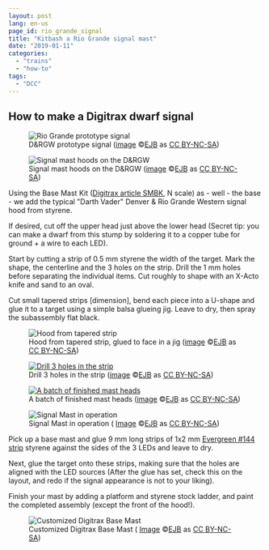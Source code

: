 ```yaml
---
layout: post
lang: en-us
page_id: rio_grande_signal
title: "Kitbash a Rio Grande signal mast"
date: "2019-01-11"
categories:
  - "trains"
  - "how-to"
tags:
  - "DCC"
---
```


<h2>How to make a Digitrax dwarf signal</h2>

<div class="row">
<div class="col-sm">
<figure><img src='{{ "/assets/img/trains2/prototype/RioGrandeDoubleSignal_IMG_5308.jpg" | relative_url }}' alt='Rio Grande prototype signal' class='img-fluid'>
<figcaption class="kleiner">D&amp;RGW prototype signal (<a prefix="dct: https://purl.org/dc/terms/" href="https://purl.org/dc/dcmitype/Image" property="dct:title" rel="dct:type">image</a> &copy;<a prefix="cc: https://creativecommons.org/ns#" href="https://www.ebroerse.nl" property="cc:attributionName" rel="cc:attributionURL">EJB</a> as <a rel="license" href="https://creativecommons.org/licenses/by-nc-sa/4.0/">CC BY-NC-SA</a>)</figcaption></figure>
</div>
<div class="col-sm">
<figure><img src='{{ "/assets/img/trains2/prototype/RioGrandeMasts_IMG_1425.jpg" | relative_url }}' alt="Signal mast hoods on the D&amp;RGW" class='img-fluid'>
<figcaption class="kleiner">Signal mast hoods on the D&amp;RGW (<a prefix="dct: https://purl.org/dc/terms/" href="https://purl.org/dc/dcmitype/Image" property="dct:title" rel="dct:type">image</a> &copy;<a prefix="cc: https://creativecommons.org/ns#" href="https://www.ebroerse.nl" property="cc:attributionName" rel="cc:attributionURL">EJB</a> as <a rel="license" href="https://creativecommons.org/licenses/by-nc-sa/4.0/">CC BY-NC-SA</a>)</figcaption></figure>
</div>
</div>

Using the Base Mast Kit ([Digitrax article SMBK](https://www.digitrax.com/tsd/KB619/digitrax-signal-mast-base-kit/), N scale) as - well - the base - we add the typical &quot;Darth Vader&quot; Denver &amp; Rio Grande Western signal hood from styrene.

If desired, cut off the upper head just above the lower head (Secret tip: you can make a dwarf from this stump by soldering it to a copper tube for ground + a wire to each LED).

Start by cutting a strip of 0.5 mm styrene the width of the target. Mark the shape, the centerline and the 3 holes on the strip.
Drill the 1 mm holes before separating the individual items. Cut roughly to shape with an X-Acto knife and sand to an oval.

Cut small tapered strips [dimension], bend each piece into a U-shape and glue it to a target using a simple balsa glueing jig. Leave to dry, then spray the subassembly flat black.

<div class="row">
<div class="col-sm">
<figure><img src='{{ "/assets/img/trains2/d_and_s/signal_head_parts_DSCF3903.jpg" | relative_url }}' alt='Hood from tapered strip' class='img-fluid'>
<figcaption class="kleiner">Hood from tapered strip, glued to face in a jig (<a prefix="dct: https://purl.org/dc/terms/" href="https://purl.org/dc/dcmitype/Image" property="dct:title" rel="dct:type">image</a> &copy;<a prefix="cc: https://creativecommons.org/ns#" href="https://www.ebroerse.nl" property="cc:attributionName" rel="cc:attributionURL">EJB</a> as <a rel="license" href="https://creativecommons.org/licenses/by-nc-sa/4.0/">CC BY-NC-SA</a>)</figcaption></figure>
</div>
<div class="col-sm">
<figure><a href='{{ "/assets/img/trains2/d_and_s/signal_face_strip_DSCF3901.jpg" | relative_url }}'><img src='{{ "/assets/img/trains2/d_and_s/signal_face_strip_DSCF3901.jpg" | relative_url }}' alt="Drill 3 holes in the strip" class='img-fluid'></a>
<figcaption class="kleiner">Drill 3 holes in the strip (<a prefix="dct: https://purl.org/dc/terms/" href="https://purl.org/dc/dcmitype/Image" property="dct:title" rel="dct:type">image</a> &copy;<a prefix="cc: https://creativecommons.org/ns#" href="https://www.ebroerse.nl" property="cc:attributionName" rel="cc:attributionURL">EJB</a> as <a rel="license" href="https://creativecommons.org/licenses/by-nc-sa/4.0/">CC BY-NC-SA</a>)</figcaption></figure>
</div>
</div>

<figure><a href='{{ "/assets/img/trains2/d_and_s/signal_heads_DSCF3904.jpg" | relative_url }}'><img src='{{ "/assets/img/trains2/d_and_s/signal_heads_DSCF3904.jpg" | relative_url }}' alt="A batch of finished mast heads" class='img-fluid'></a>
<figcaption class="kleiner">A batch of finished mast heads (<a prefix="dct: https://purl.org/dc/terms/" href="https://purl.org/dc/dcmitype/Image" property="dct:title" rel="dct:type">image</a> &copy;<a prefix="cc: https://creativecommons.org/ns#" href="https://www.ebroerse.nl" property="cc:attributionName" rel="cc:attributionURL">EJB</a> as <a rel="license" href="https://creativecommons.org/licenses/by-nc-sa/4.0/">CC BY-NC-SA</a>)</figcaption></figure>

<figure><img src='{{ "/assets/img/trains2/d_and_s/signals_in_Farmington.jpg" | relative_url }}' alt='Signal Mast in operation' class='img-fluid'>
<figcaption class="kleiner">Signal Mast in operation (
<a prefix="dct: https://purl.org/dc/terms/" href="https://purl.org/dc/dcmitype/Image" property="dct:title" rel="dct:type">Image</a> &copy;<a prefix="cc: https://creativecommons.org/ns#" href="https://www.ebroerse.nl" property="cc:attributionName" rel="cc:attributionURL">EJB</a> as <a rel="license" href="https://creativecommons.org/licenses/by-nc-sa/4.0/">CC BY-NC-SA</a>)</figcaption></figure>

Pick up a base mast and glue 9 mm long strips of 1x2 mm [Evergreen #144 strip](https://evergreenscalemodels.com/collections/14-white-polystrene-strips/products/144-040-x-080) styrene against the sides of the 3 LEDs and leave to dry.

Next, glue the target onto these strips, making sure that the holes are aligned with the LED sources (After the glue has set, check this on the layout, and redo if the signal appearance is not to your liking).

Finish your mast by adding a platform and styrene stock ladder, and paint the completed assembly (except the front of the hood!).

<figure><img src='{{ "/assets/img/trains2/DSCF2960_signal.jpg" | relative_url }}' alt='Customized Digitrax Base Mast' class='img-fluid'>
<figcaption class="kleiner">Customized Digitrax Base Mast (
<a prefix="dct: https://purl.org/dc/terms/" href="https://purl.org/dc/dcmitype/Image" property="dct:title" rel="dct:type">Image</a> &copy;<a prefix="cc: https://creativecommons.org/ns#" href="https://www.ebroerse.nl" property="cc:attributionName" rel="cc:attributionURL">EJB</a> as <a rel="license" href="https://creativecommons.org/licenses/by-nc-sa/4.0/">CC BY-NC-SA</a>)</figcaption></figure>
